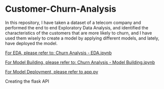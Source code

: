 # Customer-Churn-Analysis
In this repository, I have taken a dataset of a telecom company and performed the end to end Exploratory Data Analysis, and identified the characteristics of the customers that are more likely to churn, and I have used them wisely to create a model by applying different models, and lately, have deployed the model.

[For EDA, please refer to: Churn Analysis - EDA.ipynb](https://github.com/ydvsheetal/Customer-Churn-Analysis/blob/main/Churn%20Analysis%20-%20EDA.ipynb)

[For Model Building, please refer to: Churn Analysis - Model Building.ipynb](https://github.com/ydvsheetal/Customer-Churn-Analysis/blob/main/Churn%20Analysis%20-%20Model%20Building.ipynb)

[For Model Deployment, please refer to app.py](https://github.com/ydvsheetal/Customer-Churn-Analysis/blob/main/app.py)

Creating the flask API

